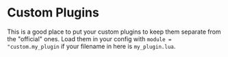 # Custom Plugins

This is a good place to put your custom plugins to keep them separate from the "official" ones. Load them in your config with `module = "custom.my_plugin` if your filename in here is `my_plugin.lua`.
